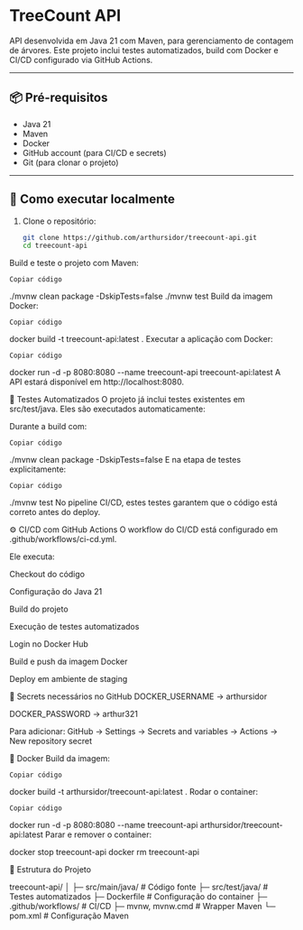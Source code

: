 # TreeCount API

API desenvolvida em Java 21 com Maven, para gerenciamento de contagem de árvores. Este projeto inclui testes automatizados, build com Docker e CI/CD configurado via GitHub Actions.

---

## 📦 Pré-requisitos

- Java 21
- Maven
- Docker
- GitHub account (para CI/CD e secrets)
- Git (para clonar o projeto)

---

## 🚀 Como executar localmente

1. Clone o repositório:
   ```bash
   git clone https://github.com/arthursidor/treecount-api.git
   cd treecount-api
Build e teste o projeto com Maven:

`Copiar código`

./mvnw clean package -DskipTests=false
./mvnw test
Build da imagem Docker:

`Copiar código`

docker build -t treecount-api:latest .
Executar a aplicação com Docker:

`Copiar código`

docker run -d -p 8080:8080 --name treecount-api treecount-api:latest
A API estará disponível em http://localhost:8080.

🧪 Testes Automatizados
O projeto já inclui testes existentes em src/test/java. Eles são executados automaticamente:

Durante a build com:

`Copiar código`

./mvnw clean package -DskipTests=false
E na etapa de testes explicitamente:

`Copiar código`

./mvnw test
No pipeline CI/CD, estes testes garantem que o código está correto antes do deploy.

⚙️ CI/CD com GitHub Actions
O workflow do CI/CD está configurado em .github/workflows/ci-cd.yml.

Ele executa:

Checkout do código

Configuração do Java 21

Build do projeto

Execução de testes automatizados

Login no Docker Hub

Build e push da imagem Docker

Deploy em ambiente de staging

🔑 Secrets necessários no GitHub
DOCKER_USERNAME → arthursidor

DOCKER_PASSWORD → arthur321

Para adicionar: GitHub → Settings → Secrets and variables → Actions → New repository secret

🐳 Docker
Build da imagem:

`Copiar código`

docker build -t arthursidor/treecount-api:latest .
Rodar o container:

`Copiar código`

docker run -d -p 8080:8080 --name treecount-api arthursidor/treecount-api:latest
Parar e remover o container:


docker stop treecount-api
docker rm treecount-api

📁 Estrutura do Projeto

treecount-api/
│
├─ src/main/java/      # Código fonte
├─ src/test/java/      # Testes automatizados
├─ Dockerfile          # Configuração do container
├─ .github/workflows/  # CI/CD
├─ mvnw, mvnw.cmd      # Wrapper Maven
└─ pom.xml             # Configuração Maven